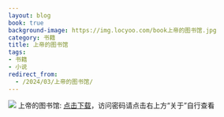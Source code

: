 ```yaml
---
layout: blog
book: true
background-image: https://img.locyoo.com/book上帝的图书馆.jpg
category: 书籍
title: 上帝的图书馆
tags:
- 书籍
- 小说
redirect_from:
  - /2024/03/上帝的图书馆/
---
```

![](https://img.locyoo.com/book上帝的图书馆.jpg)
上帝的图书馆: <a name = "ref1" href="https://089m.com/f/50983618-1314466610-49559a?p=3619">点击下载</a>，访问密码请点击右上方“关于”自行查看